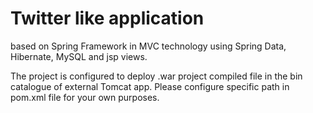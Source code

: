 # Twitter like application 
based on Spring Framework in MVC technology using Spring Data, Hibernate, MySQL and jsp views. 

The project is configured to deploy .war project compiled file in the bin catalogue of external Tomcat app.
Please configure specific path in pom.xml file for your own purposes.

